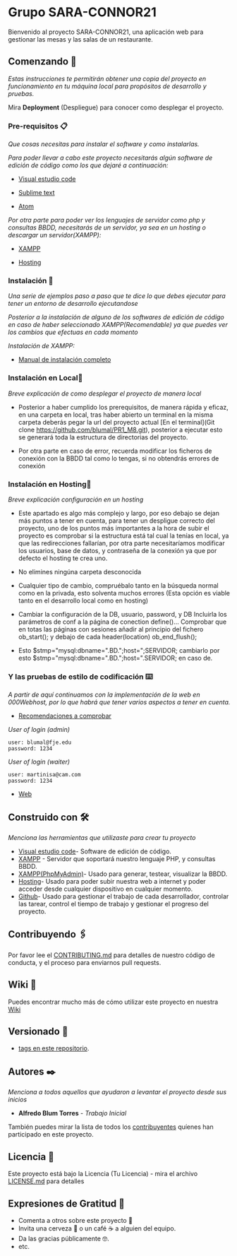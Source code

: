 # Grupo SARA-CONNOR21

Bienvenido al proyecto SARA-CONNOR21, una aplicación web para gestionar las mesas y las salas de un restaurante.


## Comenzando 🚀

_Estas instrucciones te permitirán obtener una copia del proyecto en funcionamiento en tu máquina local para propósitos de desarrollo y pruebas._

Mira **Deployment** (Despliegue) para conocer como desplegar el proyecto.


### Pre-requisitos 📋

_Que cosas necesitas para instalar el software y como instalarlas._

_Para poder llevar a cabo este proyecto necesitarás algún software de edición de código como los que dejaré a continuación:_


* [Visual estudio code](https://code.visualstudio.com/)

* [Sublime text](https://www.sublimetext.com/)

* [Atom](https://atom.io/)

_Por otra parte para poder ver los lenguajes de servidor como php y consultas BBDD, necesitarás de un servidor, ya sea en un hosting o descargar un servidor(XAMPP):_

* [XAMPP](https://www.apachefriends.org/es/index.html)

* [Hosting](https://www.ionos.com/)


### Instalación 🔧

_Una serie de ejemplos paso a paso que te dice lo que debes ejecutar para tener un entorno de desarrollo ejecutandose_

_Posterior a la instalación de alguno de los softwares de edición de código en caso de haber seleccionado XAMPP(Recomendable) ya que puedes ver los cambios que efectuas en cada momento_

_Instalación de XAMPP:_

* [Manual de instalación completo](https://www.ionos.es/digitalguide/servidores/herramientas/instala-tu-servidor-local-xampp-en-unos-pocos-pasos/)

### Instalación en Local🔧
_Breve explicación de como desplegar el proyecto de manera local_

* Posterior a haber cumplido los prerequisitos, de manera rápida y eficaz, en una carpeta en local, tras haber abierto un terminal en la misma carpeta deberás pegar la url del  proyecto actual [En el terminal](Git clone https://github.com/blumal/PR1_M8.git), posterior a ejecutar esto se generará toda la estructura de directorias del proyecto.

* Por otra parte en caso de error, recuerda modificar los ficheros de conexión con la BBDD tal como lo tengas, si no obtendrás errores de conexión

### Instalación en Hosting🔧
_Breve explicación configuración en un hosting_

* Este apartado es algo más complejo y largo, por eso debajo se dejan más puntos a tener en cuenta, para tener un despligue correcto del proyecto, uno de los puntos más importantes a la hora de subir el proyecto es comprobar si la estructura está tal cual la tenías en local, ya que las redirecciones fallarían, por otra parte necesitaríamos modificar los usuarios, base de datos, y contraseña de la conexión ya que por defecto el hosting te crea uno.

* No elimines ningúna carpeta desconocida

* Cualquier tipo de cambio, compruébalo tanto en la búsqueda normal como en la privada, esto solventa muchos errores (Esta opción es viable tanto en el desarrollo local como en hosting)

* Cambiar la configuración de la DB, usuario, password, y DB Incluirla los parámetros de conf a la página de conection define()... Comprobar que en totas las páginas con sesiones añadir al principio del fichero ob_start(); y debajo de cada header(location) ob_end_flush();

* Esto $stmp="mysql:dbname=".BD.";host=";SERVIDOR; cambiarlo por esto $stmp="mysql:dbname=".BD.";host=".SERVIDOR; en caso de.

### Y las pruebas de estilo de codificación ⌨️

_A partir de aquí continuamos con la implementación de la web en 000Webhost, por lo que habrá que tener varios aspectos a tener en cuenta._

* [Recomendaciones a comprobar](https://www.hostinger.es/tutoriales/subir-sitio-web)


_User of login (admin)_
````
user: blumal@fje.edu
password: 1234
````
_User of login (waiter)_
````
user: martinisa@cam.com
password: 1234
````

* [Web](https://myrestaurantapp23.000webhostapp.com)

## Construido con 🛠️

_Menciona las herramientas que utilizaste para crear tu proyecto_

* [Visual estudio code](https://code.visualstudio.com/)- Software de edición de código.
* [XAMPP](https://www.apachefriends.org/es/index.html) - Servidor que soportará nuestro lenguaje PHP, y consultas BBDD.
* [XAMPP(PhpMyAdmin)](https://www.phpmyadmin.net/docs/)- Usado para generar, testear, visualizar la BBDD.
* [Hosting](https://www.000webhost.com/?__cf_chl_jschl_tk__=_e8b7QHZCLUBjphESPSnHpvTGZ5XTFDjPSJ7WKejWnI-1637165745-0-gaNycGzNByU)- Usado para poder subir nuestra web a internet y poder acceder desde cualquier dispositivo en cualquier momento.
* [Github](https://github.com/)- Usado para gestionar el trabajo de cada desarrollador, controlar las tarear, control el tiempo de trabajo y gestionar el progreso del proyecto.

## Contribuyendo 🖇️

Por favor lee el [CONTRIBUTING.md](https://gist.github.com/villanuevand/xxxxxx) para detalles de nuestro código de conducta, y el proceso para enviarnos pull requests.

## Wiki 📖

Puedes encontrar mucho más de cómo utilizar este proyecto en nuestra [Wiki](https://github.com/tu/proyecto/wiki)

## Versionado 📌

* [tags en este repositorio](https://github.com/blumal/PR1_M8/releases).

## Autores ✒️

_Menciona a todos aquellos que ayudaron a levantar el proyecto desde sus inicios_

* **Alfredo Blum Torres** - *Trabajo Inicial*

También puedes mirar la lista de todos los [contribuyentes](https://github.com/your/project/contributors) quíenes han participado en este proyecto. 

## Licencia 📄

Este proyecto está bajo la Licencia (Tu Licencia) - mira el archivo [LICENSE.md](LICENSE.md) para detalles

## Expresiones de Gratitud 🎁

* Comenta a otros sobre este proyecto 📢
* Invita una cerveza 🍺 o un café ☕ a alguien del equipo. 
* Da las gracias públicamente 🤓.
* etc.
